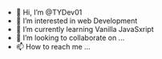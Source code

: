 - 👋 Hi, I’m @TYDev01
- 👀 I’m interested in web Development
- 🌱 I’m currently learning Vanilla JavaSxript
- 💞️ I’m looking to collaborate on ...
- 📫 How to reach me ...

<!---
TYDev01/TYDev01 is a ✨ special ✨ repository because its `README.md` (this file) appears on your GitHub profile.
You can click the Preview link to take a look at your changes.
--->
